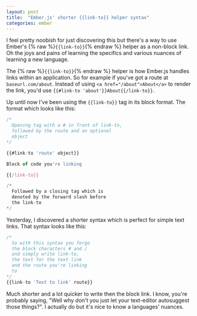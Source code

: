 ```yaml
---
layout: post
title:  "Ember.js' shorter {{link-to}} helper syntax"
categories: ember
---
```


I feel pretty noobish for just discovering this but there's a way to use Ember's {% raw %}`{{link-to}}`{% endraw %} helper as a non-block link. Oh the joys and pains of learning the specifics and various nuances of learning a new language.

The {% raw %}`{{link-to}}`{% endraw %} helper is how Ember.js handles links within an application. So for example if you've got a route at `baseurl.com/about`. Instead of using `<a href="/about">About</a>` to render the link, you'd use `{{#link-to 'about'}}About{{/link-to}}`.

Up until now I've been using the `{{link-to}}` tag in its block format. The format which looks like this:

```javascript
/* 
  Opening tag with a # in front of link-to,
  followed by the route and an optional
  object
*/

{{#link-to 'route' object}}

Block of code you're linking

{{/link-to}}

/*
  Followed by a closing tag which is
  denoted by the forward slash before
  the link-to
*/
```

Yesterday, I discovered a shorter syntax which is perfect for simple text links. That syntax looks like this:

```javascript
/*
  So with this syntax you forgo
  the block characters # and /
  and simply write link-to,
  the text for the text link
  and the route you're linking
  to
*/
{{link-to 'Text to link' route}}
```

Much shorter and a lot quicker to write then the block link. I know, you're probably saying, "Well why don't you just let your text-editor autosuggest those things?". I actually do but it's nice to know a languages' nuances.
